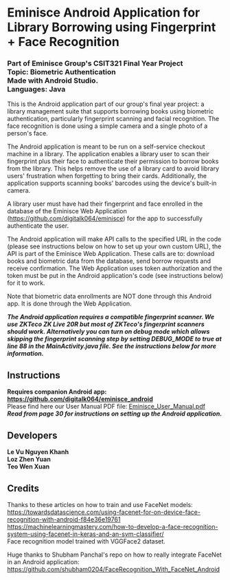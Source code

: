 # Eminisce Android Application for Library Borrowing using Fingerprint + Face Recognition
### Part of Eminisce Group's CSIT321 Final Year Project<br>Topic: Biometric Authentication<br>Made with Android Studio. <br>Languages: Java
This is the Android application part of our group's final year project: a library management suite that supports borrowing books using biometric authentication, particularly fingerprint scanning and facial recognition. The face recognition is done using a simple camera and a single photo of a person's face.

The Android application is meant to be run on a self-service checkout machine in a library. The application enables a library user to scan their fingerprint plus their face to authenticate their permission to borrow books from the library. This helps remove the use of a library card to avoid library users' frustration when forgetting to bring their cards. Additionally, the application supports scanning books' barcodes using the device's built-in camera.

A library user must have had their fingerprint and face enrolled in the database of the Eminisce Web Application (https://github.com/digitalk064/eminisce) for the app to successfully authenticate the user.

The Android application will make API calls to the specified URL in the code (please see instructions below on how to set up your own custom URL), the API is part of the Eminisce Web Application. These calls are to: download books and biometric data from the database, send borrow requests and receive confirmation. The Web Application uses token authorization and the token must be put in the Android application's code (see instructions below) for it to work.

Note that biometric data enrollments are NOT done through this Android app. It is done through the Web Application.

***The Android application requires a compatible fingerprint scanner. We use ZKTeco ZK Live 20R but most of ZKTeco's fingerprint scanners should work. Alternatively you can turn on debug mode which allows skipping the fingerprint scanning step by setting DEBUG_MODE to true at line 88 in the MainActivity.java file. See the instructions below for more information.***

## Instructions
**Requires companion Android app: https://github.com/digitalk064/eminisce_android**  
 Please find here our User Manual PDF file: [Eminisce_User_Manual.pdf](docs/Eminisce_User_Manual.pdf)  
 ***Read from page 30 for instructions on setting up the Android application.***
 
## Developers
**Le Vu Nguyen Khanh**  
**Loz Zhen Yuan**  
**Teo Wen Xuan**

## Credits
Thanks to these articles on how to train and use FaceNet models:  
https://towardsdatascience.com/using-facenet-for-on-device-face-recognition-with-android-f84e36e19761  
https://machinelearningmastery.com/how-to-develop-a-face-recognition-system-using-facenet-in-keras-and-an-svm-classifier/  
Face recognition model trained with VGGFace2 dataset.

Huge thanks to Shubham Panchal's repo on how to really integrate FaceNet in an Android application: https://github.com/shubham0204/FaceRecognition_With_FaceNet_Android
